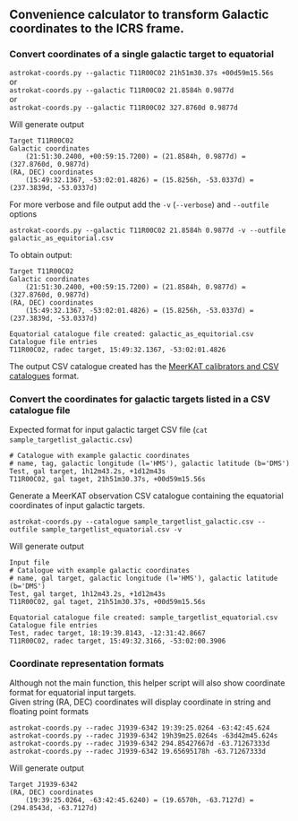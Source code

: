 ## Convenience calculator to transform Galactic coordinates to the ICRS frame.

### Convert coordinates of a single galactic target to equatorial    
`astrokat-coords.py --galactic T11R00C02 21h51m30.37s +00d59m15.56s`    
or    
`astrokat-coords.py --galactic T11R00C02 21.8584h 0.9877d`    
or    
`astrokat-coords.py --galactic T11R00C02 327.8760d 0.9877d`    

Will generate output
```
Target T11R00C02
Galactic coordinates
	(21:51:30.2400, +00:59:15.7200) = (21.8584h, 0.9877d) = (327.8760d, 0.9877d)
(RA, DEC) coordinates
	(15:49:32.1367, -53:02:01.4826) = (15.8256h, -53.0337d) = (237.3839d, -53.0337d)
```

For more verbose and file output add the `-v` (`--verbose`) and `--outfile` options
```
astrokat-coords.py --galactic T11R00C02 21.8584h 0.9877d -v --outfile galactic_as_equitorial.csv
```
To obtain output:
```
Target T11R00C02
Galactic coordinates
	(21:51:30.2400, +00:59:15.7200) = (21.8584h, 0.9877d) = (327.8760d, 0.9877d)
(RA, DEC) coordinates
	(15:49:32.1367, -53:02:01.4826) = (15.8256h, -53.0337d) = (237.3839d, -53.0337d)

Equatorial catalogue file created: galactic_as_equitorial.csv
Catalogue file entries
T11R00C02, radec target, 15:49:32.1367, -53:02:01.4826
```
The output CSV catalogue created has the [MeerKAT calibrators and CSV catalogues](https://github.com/ska-sa/astrokat/wiki/MeerKAT-calibrators-and-CSV-catalogues) format.


### Convert the coordinates for galactic targets listed in a CSV catalogue file
Expected format for input galactic target CSV file (`cat sample_targetlist_galactic.csv`)
```
# Catalogue with example galactic coordinates
# name, tag, galactic longitude (l='HMS'), galactic latitude (b='DMS')
Test, gal target, 1h12m43.2s, +1d12m43s
T11R00C02, gal taget, 21h51m30.37s, +00d59m15.56s
```

Generate a MeerKAT observation CSV catalogue containing the equatorial coordinates of input galactic targets.
```
astrokat-coords.py --catalogue sample_targetlist_galactic.csv --outfile sample_targetlist_equatorial.csv -v
```
Will generate output
```
Input file
# Catalogue with example galactic coordinates
# name, gal target, galactic longitude (l='HMS'), galactic latitude (b='DMS')
Test, gal target, 1h12m43.2s, +1d12m43s
T11R00C02, gal taget, 21h51m30.37s, +00d59m15.56s

Equatorial catalogue file created: sample_targetlist_equatorial.csv
Catalogue file entries
Test, radec target, 18:19:39.8143, -12:31:42.8667
T11R00C02, radec target, 15:49:32.3166, -53:02:00.3906
```

### Coordinate representation formats    
Although not the main function, this helper script will also show coordinate format for equatorial input targets.    
Given string (RA, DEC) coordinates will display coordinate in string and floating point formats
```
astrokat-coords.py --radec J1939-6342 19:39:25.0264 -63:42:45.624
astrokat-coords.py --radec J1939-6342 19h39m25.0264s -63d42m45.624s
astrokat-coords.py --radec J1939-6342 294.85427667d -63.71267333d
astrokat-coords.py --radec J1939-6342 19.65695178h -63.71267333d
```
Will generate output
```
Target J1939-6342
(RA, DEC) coordinates
	(19:39:25.0264, -63:42:45.6240) = (19.6570h, -63.7127d) = (294.8543d, -63.7127d)
```
